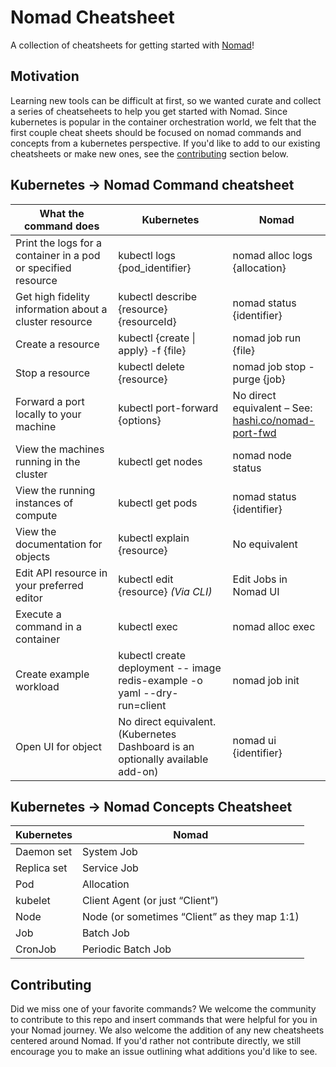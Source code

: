 # Nomad Cheatsheet

A collection of cheatsheets for getting started with [Nomad](https://github.com/hashicorp/nomad)! 



## Motivation

Learning new tools can be difficult at first, so we wanted curate and collect a series of cheatseheets to help you get started with Nomad. Since kubernetes is popular in the container orchestration world, we felt that the first couple cheat sheets should be focused on nomad commands and concepts from a kubernetes perspective. If you'd like to add to our existing cheatsheets or make new ones, see the [contributing](##Contributing) section below.




## Kubernetes -> Nomad Command cheatsheet 






| What the command does                                                                                                                | Kubernetes                                                                  | Nomad                                                                                                                                                                                        |
| ------------------------------------------------------------------------------------------------------------------------------------ | --------------------------------------------------------------------------- | -------------------------------------------------------------------------------------------------------------------------------------------------------------------------------------------- |
| Print the logs for a container in a pod or specified resource  | kubectl logs {pod\_identifier}                                                | nomad alloc logs {allocation}                                                                                                                                                                   |
| Get high fidelity information about a cluster resource                                                                               | kubectl describe {resource} {resourceId}                                    | nomad status {identifier}                                                                                                                                                                    |
| Create a resource                                                                                                                    | kubectl {create \| apply} -f {file}                                          | nomad job run {file}                                                                                                                                                                         |
| Stop a resource                                                                                                                      | kubectl delete {resource}                                                  | nomad job stop -purge {job}                                                                                                                                                                        |
| Forward a port locally to your machine                                                                                               | kubectl port-forward {options}                                              | No direct equivalent – See:<br> [hashi.co/nomad-port-fwd](https://hashi.co/nomad-port-fwd) |
| View the machines running in the cluster                                                                                             | kubectl get nodes                                                           | nomad node status                                                                                                                                                                            |
| View the running instances of compute                                                                                                | kubectl get pods                                                            | nomad status {identifier}                                                                                                                               |
| View the documentation for objects                                                                                                   | kubectl explain {resource}                                                 | No equivalent                                                                                                                                                                              |
| Edit API resource in your preferred editor                                                                                      | kubectl edit {resource} *(Via CLI)*                                                   | Edit Jobs in Nomad UI                                                                                                                           | 
| Execute a command in a container                                                                                    | kubectl exec                                                | nomad alloc exec                                                                                                                         | 
Create example workload                                                                                                              |                                                                             kubectl create deployment -- image redis-example -o yaml --dry-run=client| nomad job init                                                                                                                                                                               |
| Open UI for object                                                                                                                   | No direct equivalent. (Kubernetes Dashboard is an optionally available add-on) | nomad ui {identifier}                                                                                                                                                                           |






## Kubernetes -> Nomad Concepts Cheatsheet





| Kubernetes  | Nomad                                        |
| ----------- | -------------------------------------------- |
| Daemon set  | System Job                                   |
| Replica set | Service Job                                  |
| Pod         | Allocation                                   |
| kubelet     | Client Agent (or just “Client”)              |
| Node        | Node (or sometimes “Client” as they map 1:1) |
| Job         | Batch Job                                    |
| CronJob     | Periodic Batch Job                           |





## Contributing


Did we miss one of your favorite commands? We welcome the community to contribute to this repo and insert commands that were helpful for you in your Nomad journey. We also welcome the addition of any new cheatsheets centered around Nomad. If you'd rather not contribute directly, we still encourage you to make an issue outlining what additions you'd like to see.
